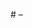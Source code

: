 \# <TaskID> – <Title>



\## 1. What this script/config does (plain English)

\- One or two sentences a non-engineer can understand.



\## 2. Why we need it (business \& modeling rationale)

\- How this contributes to Stage 1 goals.



\## 3. Where it fits in the big picture

\- Pipeline stage: ETL → Features → Train → Infer → Verify → Publish.

\- Upstream dependencies:

\- Downstream consumers:



\## 4. Inputs \& Outputs

\- \*\*Inputs\*\*: files, tables, environment variables, configs.

\- \*\*Outputs\*\*: files, directories, logs, database keys.

\- Storage paths (relative), partitioning and naming conventions.



\## 5. Preconditions \& Assumptions

\- Required folders, configs, environment variables.

\- Any provider availability/latency assumptions.



\## 6. How it works (algorithm/logic)

\- High-level steps (3–8 bullets). Keep jargon to a minimum.

\- Link to code sections if helpful.



\## 7. Idempotency \& Safety

\- What happens if we run it twice?

\- Overwrite vs. create-if-missing behavior.

\- Checksums or schema guards when applicable.



\## 8. Edge Cases \& Failure Modes

\- Network timeouts, empty data, malformed rows, missing columns, time zone issues.

\- How the script handles/raises each case.



\## 9. Performance \& Cost Considerations

\- Expected runtime and data size.

\- Any batching/chunking decisions.



\## 10. Validation \& Acceptance Criteria (Definition of Done)

\- File(s) created/updated where expected.

\- Schema/row counts/metrics thresholds (if relevant).

\- Human-readable log message indicating success.



\## 11. How to run (PowerShell — one line at a time)

```powershell

\# cd to repo root first

cd "G:\\My Drive\\sync\\air quality forecast\\Git\_repo"

\# (add the exact run commands here)



